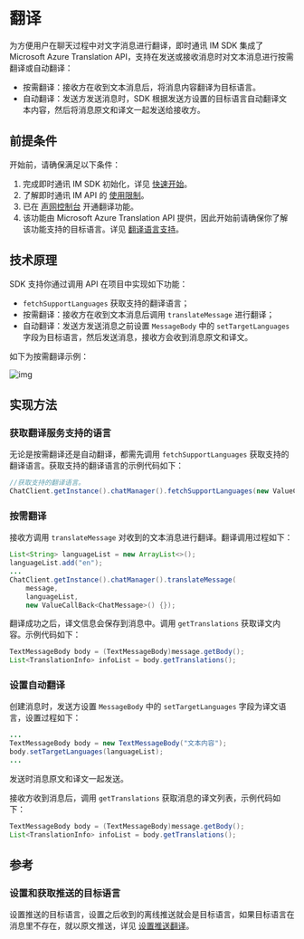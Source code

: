 # 翻译

<Toc />

为方便用户在聊天过程中对文字消息进行翻译，即时通讯 IM SDK 集成了 Microsoft Azure Translation API，支持在发送或接收消息时对文本消息进行按需翻译或自动翻译：

- 按需翻译：接收方在收到文本消息后，将消息内容翻译为目标语言。
- 自动翻译：发送方发送消息时，SDK 根据发送方设置的目标语言自动翻译文本内容，然后将消息原文和译文一起发送给接收方。

## 前提条件

开始前，请确保满足以下条件：

1. 完成即时通讯 IM SDK 初始化，详见 [快速开始](quickstart.html)。
2. 了解即时通讯 IM API 的 [使用限制](limitation.html)。
3. 已在 [声网控制台](https://console.shengwang.cn/overview) 开通翻译功能。
4. 该功能由 Microsoft Azure Translation API 提供，因此开始前请确保你了解该功能支持的目标语言。详见 [翻译语言支持](https://learn.microsoft.com/zh-cn/azure/ai-services/translator/language-support)。

## 技术原理

SDK 支持你通过调用 API 在项目中实现如下功能：

- `fetchSupportLanguages` 获取支持的翻译语言；
- 按需翻译：接收方在收到文本消息后调用 `translateMessage` 进行翻译；
- 自动翻译：发送方发送消息之前设置 `MessageBody` 中的 `setTargetLanguages` 字段为目标语言，然后发送消息，接收方会收到消息原文和译文。

如下为按需翻译示例：

![img](/images/ios/translation.png)

## 实现方法

### 获取翻译服务支持的语言

无论是按需翻译还是自动翻译，都需先调用 `fetchSupportLanguages` 获取支持的翻译语言。获取支持的翻译语言的示例代码如下：

```java
//获取支持的翻译语言。
ChatClient.getInstance().chatManager().fetchSupportLanguages(new ValueCallBack<List<Language>>{});
```

### 按需翻译

接收方调用 `translateMessage` 对收到的文本消息进行翻译。翻译调用过程如下：

```java
List<String> languageList = new ArrayList<>();
languageList.add("en");
...
ChatClient.getInstance().chatManager().translateMessage(
    message,
    languageList,
    new ValueCallBack<ChatMessage>() {});
```

翻译成功之后，译文信息会保存到消息中。调用 `getTranslations` 获取译文内容。示例代码如下：

```java
TextMessageBody body = (TextMessageBody)message.getBody();
List<TranslationInfo> infoList = body.getTranslations();
```

### 设置自动翻译

创建消息时，发送方设置 `MessageBody` 中的 `setTargetLanguages` 字段为译文语言，设置过程如下：

```java
...
TextMessageBody body = new TextMessageBody("文本内容");
body.setTargetLanguages(languageList);
...
```

发送时消息原文和译文一起发送。

接收方收到消息后，调用 `getTranslations` 获取消息的译文列表，示例代码如下：

```java
TextMessageBody body = (TextMessageBody)message.getBody();
List<TranslationInfo> infoList = body.getTranslations();
```

## 参考

### 设置和获取推送的目标语言

设置推送的目标语言，设置之后收到的离线推送就会是目标语言，如果目标语言在消息里不存在，就以原文推送，详见 [设置推送翻译](/docs/sdk/android/push/push_translation.html)。